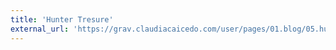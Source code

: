```yaml
---
title: 'Hunter Tresure'
external_url: 'https://grav.claudiacaicedo.com/user/pages/01.blog/05.hunter-tresure/game/t_hunter.html'
---
```


